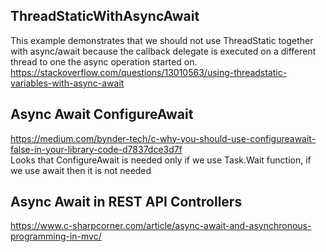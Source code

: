 ## ThreadStaticWithAsyncAwait
This example demonstrates that we should not use ThreadStatic together with async/await because the callback delegate is executed on a different thread to one the async operation started on.
https://stackoverflow.com/questions/13010563/using-threadstatic-variables-with-async-await   

## Async Await ConfigureAwait
https://medium.com/bynder-tech/c-why-you-should-use-configureawait-false-in-your-library-code-d7837dce3d7f   
Looks that ConfigureAwait is needed only if we use Task.Wait function, if we use await then it is not needed

## Async Await in REST API Controllers
https://www.c-sharpcorner.com/article/async-await-and-asynchronous-programming-in-mvc/